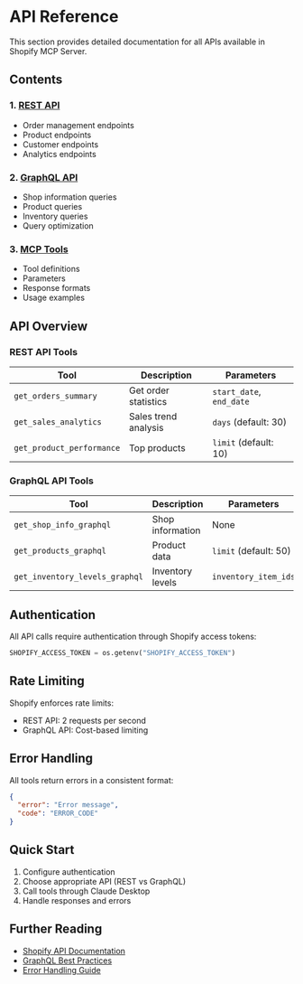# API Reference

This section provides detailed documentation for all APIs available in Shopify MCP Server.

## Contents

### 1. [REST API](rest-api.md)
- Order management endpoints
- Product endpoints
- Customer endpoints
- Analytics endpoints

### 2. [GraphQL API](graphql-api.md)
- Shop information queries
- Product queries
- Inventory queries
- Query optimization

### 3. [MCP Tools](mcp-tools.md)
- Tool definitions
- Parameters
- Response formats
- Usage examples

## API Overview

### REST API Tools

| Tool | Description | Parameters |
|------|-------------|------------|
| `get_orders_summary` | Get order statistics | `start_date`, `end_date` |
| `get_sales_analytics` | Sales trend analysis | `days` (default: 30) |
| `get_product_performance` | Top products | `limit` (default: 10) |

### GraphQL API Tools

| Tool | Description | Parameters |
|------|-------------|------------|
| `get_shop_info_graphql` | Shop information | None |
| `get_products_graphql` | Product data | `limit` (default: 50) |
| `get_inventory_levels_graphql` | Inventory levels | `inventory_item_ids` |

## Authentication

All API calls require authentication through Shopify access tokens:

```python
SHOPIFY_ACCESS_TOKEN = os.getenv("SHOPIFY_ACCESS_TOKEN")
```

## Rate Limiting

Shopify enforces rate limits:
- REST API: 2 requests per second
- GraphQL API: Cost-based limiting

## Error Handling

All tools return errors in a consistent format:
```json
{
  "error": "Error message",
  "code": "ERROR_CODE"
}
```

## Quick Start

1. Configure authentication
2. Choose appropriate API (REST vs GraphQL)
3. Call tools through Claude Desktop
4. Handle responses and errors

## Further Reading

- [Shopify API Documentation](https://shopify.dev/docs/api)
- [GraphQL Best Practices](../developer-guide/performance.md)
- [Error Handling Guide](../developer-guide/error-handling.md)